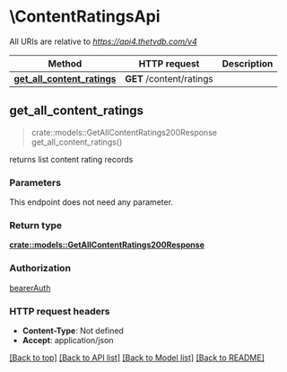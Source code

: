 # \ContentRatingsApi

All URIs are relative to *https://api4.thetvdb.com/v4*

Method | HTTP request | Description
------------- | ------------- | -------------
[**get_all_content_ratings**](ContentRatingsApi.md#get_all_content_ratings) | **GET** /content/ratings | 



## get_all_content_ratings

> crate::models::GetAllContentRatings200Response get_all_content_ratings()


returns list content rating records

### Parameters

This endpoint does not need any parameter.

### Return type

[**crate::models::GetAllContentRatings200Response**](getAllContentRatings_200_response.md)

### Authorization

[bearerAuth](../README.md#bearerAuth)

### HTTP request headers

- **Content-Type**: Not defined
- **Accept**: application/json

[[Back to top]](#) [[Back to API list]](../README.md#documentation-for-api-endpoints) [[Back to Model list]](../README.md#documentation-for-models) [[Back to README]](../README.md)

